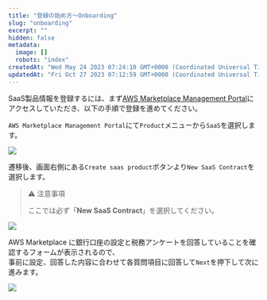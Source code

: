 ```yaml
---
title: "登録の始め方〜Onboarding"
slug: "onboarding"
excerpt: ""
hidden: false
metadata: 
  image: []
  robots: "index"
createdAt: "Wed May 24 2023 07:24:10 GMT+0000 (Coordinated Universal Time)"
updatedAt: "Fri Oct 27 2023 07:12:59 GMT+0000 (Coordinated Universal Time)"
---
```

SaaS製品情報を登録するには、まず<a href="https://aws.amazon.com/marketplace/management/homepage" target="_blank">AWS Marketplace Management Portal</a>にアクセスしていただき、以下の手順で登録を進めてください。

`AWS Marketplace Management Portal`にて`Product`メニューから`SaaS`を選択します。

![](https://files.readme.io/5d52452-_2023-05-25_13.35.16_1.png)

遷移後、画面右側にある`Create saas product`ボタンより`New SaaS Contract`を選択します。

> ⚠️ 注意事項
> 
> ここでは必ず「**New SaaS Contract**」を選択してください。

![](https://files.readme.io/a84ab78-_2023-05-25_13.35.38_1.png)

AWS Marketplace に銀行口座の設定と税務アンケートを回答していることを確認するフォームが表示されるので、  
事前に設定、回答した内容に合わせて各質問項目に回答して`Next`を押下して次に進みます。

![](https://files.readme.io/61ebf7b-_2023-05-25_13.36.06_1.png)
